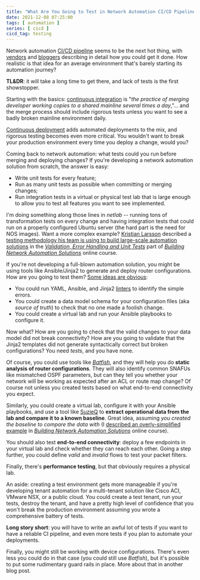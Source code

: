 ```yaml
---
title: "What Are You Going to Test in Network Automation CI/CD Pipeline?"
date: 2021-12-08 07:25:00
tags: [ automation ]
series: [ cicd ]
cicd_tag: testing
---
```

Network automation [CI/CD pipeline](https://en.wikipedia.org/wiki/CI/CD) seems to be the next hot thing, with [vendors](https://techfieldday.com/video/arista-next-generation-automation-architectures/) and [bloggers](https://juliopdx.com/2021/10/20/building-a-network-ci-cd-pipeline-part-1/) describing in detail how you could get it done. How realistic is that idea for an average environment that's barely starting its automation journey? 

**TL&DR**: it will take a long time to get there, and lack of tests is the first showstopper.
<!--more-->
Starting with the basics: [continuous integration](https://en.wikipedia.org/wiki/Continuous_integration) is "_the practice of merging developer working copies to a shared mainline several times a day_,"... and the merge process should include rigorous tests unless you want to see a badly broken mainline environment daily.

[Continuous deployment](https://en.wikipedia.org/wiki/Continuous_deployment) adds automated deployments to the mix, and rigorous testing becomes even more critical. You wouldn't want to break your production environment every time you deploy a change, would you?

Coming back to network automation: what tests could you run before merging and deploying changes? If you're developing a network automation solution from scratch, the answer is easy:

* Write unit tests for every feature;
* Run as many unit tests as possible when committing or merging changes;
* Run integration tests in a virtual or physical test lab that is large enough to allow you to test all features you want to see implemented.

I'm doing something along those lines in *netlab* -- running tons of transformation tests on every change and having integration tests that could run on a properly configured Ubuntu server (the hard part is the need for NOS images). Want a more complex example? [Kristian Larsson](https://www.ipspace.net/Author:Kristian_Larsson) described a [testing methodology his team is using to build large-scale automation solutions](https://my.ipspace.net/bin/list?id=NetAutSol&module=5#M5S3C) in the *[Validation, Error Handling and Unit Tests](https://my.ipspace.net/bin/list?id=NetAutSol&module=5)* part of *[Building Network Automation Solutions](https://www.ipspace.net/Building_Network_Automation_Solutions)* online course.

If you're not developing a full-blown automation solution, you might be using tools like Ansible/Jinja2 to generate and deploy router configurations. How are you going to test them? [Some ideas are obvious](https://blog.ipspace.net/2020/10/validating-data-gitops-automation.html):

* You could run YAML, Ansible, and Jinja2 [linters](https://en.wikipedia.org/wiki/Lint_(software)) to identify the simple errors.
* You could create a data model schema for your configuration files (aka *source of truth*) to check that no one made a foolish change.
* You could create a virtual lab and run your Ansible playbooks to configure it.

Now what? How are you going to check that the valid changes to your data model did not break connectivity? How are you going to validate that the Jinja2 templates did not generate syntactically correct but broken configurations? You need *tests*, and you have none.

Of course, you could use tools like *[Batfish](https://www.batfish.org/)*, and they will help you do **static analysis of router configurations**. They will also identify common SNAFUs like mismatched OSPF parameters, but can they tell you whether your network will be working as expected after an ACL or route map change? Of course not unless you created tests based on what end-to-end connectivity you expect.

Similarly, you could create a virtual lab, configure it with your Ansible playbooks, and use a tool like [SuzieQ](https://suzieq.readthedocs.io/en/latest/) to **extract operational data from the lab and compare it to a known baseline**. Great idea, assuming *you created the baseline to compare the data with* (I [described an overly-simplified example](https://my.ipspace.net/bin/list?id=NetAutSol&module=2#M2S2A) in _[Building Network Automation Solutions](https://www.ipspace.net/Building_Network_Automation_Solutions)_ online course).

You should also test **end-to-end connectivity**: deploy a few endpoints in your virtual lab and check whether they can reach each other. Going a step further, you could define *valid* and *invalid* flows to test your packet filters.

Finally, there's **performance testing**, but that obviously requires a physical lab.

An aside: creating a test environment gets more manageable if you're developing tenant automation for a multi-tenant solution like Cisco ACI, VMware NSX, or a public cloud. You could create a test tenant, run your tests, destroy the tenant, and have a pretty high level of confidence that you won't break the production environment assuming you wrote a comprehensive battery of tests.

**Long story short**: you will have to write an awful lot of tests if you want to have a reliable CI pipeline, and even more tests if you plan to automate your deployments.

Finally, you might still be working with device configurations. There's even less you could do in that case (you could still use *Batfish*), but it's possible to put some rudimentary guard rails in place. More about that in another blog post.
